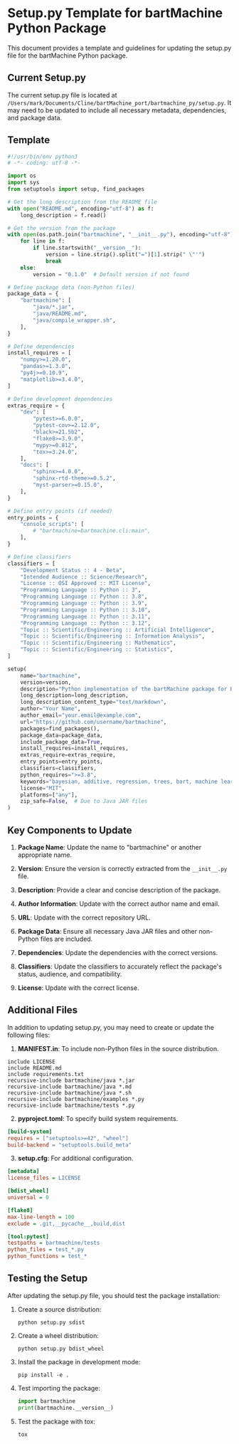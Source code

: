 # Setup.py Template for bartMachine Python Package

This document provides a template and guidelines for updating the setup.py file for the bartMachine Python package.

## Current Setup.py

The current setup.py file is located at `/Users/mark/Documents/Cline/bartMachine_port/bartmachine_py/setup.py`. It may need to be updated to include all necessary metadata, dependencies, and package data.

## Template

```python
#!/usr/bin/env python3
# -*- coding: utf-8 -*-

import os
import sys
from setuptools import setup, find_packages

# Get the long description from the README file
with open("README.md", encoding="utf-8") as f:
    long_description = f.read()

# Get the version from the package
with open(os.path.join("bartmachine", "__init__.py"), encoding="utf-8") as f:
    for line in f:
        if line.startswith("__version__"):
            version = line.strip().split("=")[1].strip(" \"'")
            break
    else:
        version = "0.1.0"  # Default version if not found

# Define package data (non-Python files)
package_data = {
    "bartmachine": [
        "java/*.jar",
        "java/README.md",
        "java/compile_wrapper.sh",
    ],
}

# Define dependencies
install_requires = [
    "numpy>=1.20.0",
    "pandas>=1.3.0",
    "py4j>=0.10.9",
    "matplotlib>=3.4.0",
]

# Define development dependencies
extras_require = {
    "dev": [
        "pytest>=6.0.0",
        "pytest-cov>=2.12.0",
        "black>=21.5b2",
        "flake8>=3.9.0",
        "mypy>=0.812",
        "tox>=3.24.0",
    ],
    "docs": [
        "sphinx>=4.0.0",
        "sphinx-rtd-theme>=0.5.2",
        "myst-parser>=0.15.0",
    ],
}

# Define entry points (if needed)
entry_points = {
    "console_scripts": [
        # "bartmachine=bartmachine.cli:main",
    ],
}

# Define classifiers
classifiers = [
    "Development Status :: 4 - Beta",
    "Intended Audience :: Science/Research",
    "License :: OSI Approved :: MIT License",
    "Programming Language :: Python :: 3",
    "Programming Language :: Python :: 3.8",
    "Programming Language :: Python :: 3.9",
    "Programming Language :: Python :: 3.10",
    "Programming Language :: Python :: 3.11",
    "Programming Language :: Python :: 3.12",
    "Topic :: Scientific/Engineering :: Artificial Intelligence",
    "Topic :: Scientific/Engineering :: Information Analysis",
    "Topic :: Scientific/Engineering :: Mathematics",
    "Topic :: Scientific/Engineering :: Statistics",
]

setup(
    name="bartmachine",
    version=version,
    description="Python implementation of the bartMachine package for Bayesian Additive Regression Trees",
    long_description=long_description,
    long_description_content_type="text/markdown",
    author="Your Name",
    author_email="your.email@example.com",
    url="https://github.com/username/bartmachine",
    packages=find_packages(),
    package_data=package_data,
    include_package_data=True,
    install_requires=install_requires,
    extras_require=extras_require,
    entry_points=entry_points,
    classifiers=classifiers,
    python_requires=">=3.8",
    keywords="bayesian, additive, regression, trees, bart, machine learning",
    license="MIT",
    platforms=["any"],
    zip_safe=False,  # Due to Java JAR files
)
```

## Key Components to Update

1. **Package Name**: Update the name to "bartmachine" or another appropriate name.

2. **Version**: Ensure the version is correctly extracted from the `__init__.py` file.

3. **Description**: Provide a clear and concise description of the package.

4. **Author Information**: Update with the correct author name and email.

5. **URL**: Update with the correct repository URL.

6. **Package Data**: Ensure all necessary Java JAR files and other non-Python files are included.

7. **Dependencies**: Update the dependencies with the correct versions.

8. **Classifiers**: Update the classifiers to accurately reflect the package's status, audience, and compatibility.

9. **License**: Update with the correct license.

## Additional Files

In addition to updating setup.py, you may need to create or update the following files:

1. **MANIFEST.in**: To include non-Python files in the source distribution.

```
include LICENSE
include README.md
include requirements.txt
recursive-include bartmachine/java *.jar
recursive-include bartmachine/java *.md
recursive-include bartmachine/java *.sh
recursive-include bartmachine/examples *.py
recursive-include bartmachine/tests *.py
```

2. **pyproject.toml**: To specify build system requirements.

```toml
[build-system]
requires = ["setuptools>=42", "wheel"]
build-backend = "setuptools.build_meta"
```

3. **setup.cfg**: For additional configuration.

```ini
[metadata]
license_files = LICENSE

[bdist_wheel]
universal = 0

[flake8]
max-line-length = 100
exclude = .git,__pycache__,build,dist

[tool:pytest]
testpaths = bartmachine/tests
python_files = test_*.py
python_functions = test_*
```

## Testing the Setup

After updating the setup.py file, you should test the package installation:

1. Create a source distribution:
   ```
   python setup.py sdist
   ```

2. Create a wheel distribution:
   ```
   python setup.py bdist_wheel
   ```

3. Install the package in development mode:
   ```
   pip install -e .
   ```

4. Test importing the package:
   ```python
   import bartmachine
   print(bartmachine.__version__)
   ```

5. Test the package with tox:
   ```
   tox
